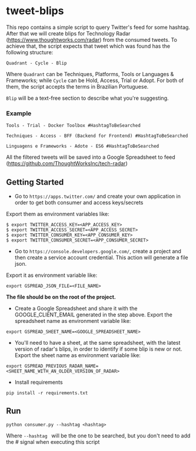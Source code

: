 # tweet-blips

This repo contains a simple script to query Twitter's feed for some
hashtag.
After that we will create blips for Technology Radar
(https://www.thoughtworks.com/radar) from the consumed tweets.
To achieve that, the script expects that tweet which was found has the
following structure:

```
Quadrant - Cycle - Blip
```

Where ```Quadrant``` can be Techniques, Platforms, Tools or Languages
& Frameworks; while ```Cycle``` can be Hold, Access, Trial or Adopt.
For both of them, the script accepts the terms in Brazilian Portuguese.

```Blip``` will be a text-free section to describe what you're
suggesting.

### Example

```
Tools - Trial - Docker Toolbox #HashtagToBeSearched
```

```
Techniques - Access - BFF (Backend for Frontend) #HashtagToBeSearched
```

```
Linguagens e Frameworks - Adote - ES6 #HashtagToBeSearched
```

All the filtered tweets will be saved into a Google Spreadsheet to feed
(https://github.com/ThoughtWorksInc/tech-radar)

## Getting Started

- Go to ```https://apps.twitter.com/``` and create your own application in
order to get both consumer and access keys/secrets

Export them as environment variables like:

```
$ export TWITTER_ACCESS_KEY=<APP_ACCESS_KEY>
$ export TWITTER_ACCESS_SECRET=<APP_ACCESS_SECRET>
$ export TWITTER_CONSUMER_KEY=<APP_CONSUMER_KEY>
$ export TWITTER_CONSUMER_SECRET=<APP_CONSUMER_SECRET>
```
- Go to ```https://console.developers.google.com/```, create a project
and then create a service account credential. This action will generate a file json.

Export it as environment variable like:

```
export GSPREAD_JSON_FILE=<FILE_NAME>
```

**The file should be on the root of the project.**

- Create a Google Spreadsheet and share it with the GOOGLE_CLIENT_EMAIL
generated in the step above.
Export the spreadsheet name as environment variable like:

```
export GSPREAD_SHEET_NAME=<GOOGLE_SPREADSHEET_NAME>
```
- You'll need to have a sheet, at the same spreadsheet, with the latest version of radar's blips, in order to identify if some blip is new or not.
Export the sheet name as environment variable like:

```
export GSPREAD_PREVIOUS_RADAR_NAME=<SHEET_NAME_WITH_AN_OLDER_VERSION_OF_RADAR>
```

- Install requirements

```
pip install -r requirements.txt
```

## Run
```
python consumer.py --hashtag <hashtag>
```

Where ```--hashtag ``` will be the one to be searched, but you don't
need to add the # signal when executing this script
